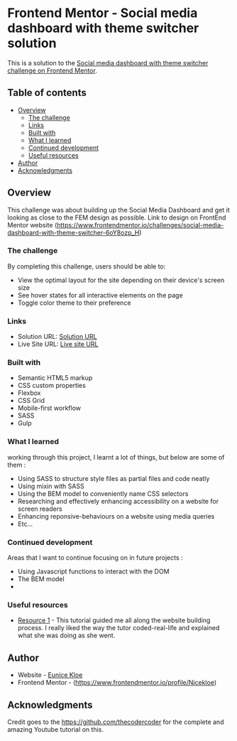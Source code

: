 # Frontend Mentor - Social media dashboard with theme switcher solution

This is a solution to the [Social media dashboard with theme switcher challenge on Frontend Mentor](https://www.frontendmentor.io/challenges/social-media-dashboard-with-theme-switcher-6oY8ozp_H). 

## Table of contents

- [Overview](#overview)
  - [The challenge](#the-challenge)
  - [Links](#links)
  - [Built with](#built-with)
  - [What I learned](#what-i-learned)
  - [Continued development](#continued-development)
  - [Useful resources](#useful-resources)
- [Author](#author)
- [Acknowledgments](#acknowledgments)


## Overview
This challenge was about building up the Social Media Dashboard and get it looking as close to the FEM design as possible.
Link to design on FrontEnd Mentor website (https://www.frontendmentor.io/challenges/social-media-dashboard-with-theme-switcher-6oY8ozp_H)

### The challenge

By completing this challenge, users should be able to:

- View the optimal layout for the site depending on their device's screen size
- See hover states for all interactive elements on the page
- Toggle color theme to their preference


### Links

- Solution URL: [Solution URL](https://github.com/Nicekloe/SM-Dashboard-DarkLightToggle-FEMChallenge)
- Live Site URL: [Live site URL](https://smdasboardfemchallenge.netlify.app/)


### Built with

- Semantic HTML5 markup
- CSS custom properties
- Flexbox
- CSS Grid
- Mobile-first workflow
- SASS
- Gulp


### What I learned

working through this project, I learnt a lot of things, but below are some of them :
- Using SASS to structure style files as partial files and code neatly
- Using mixin with SASS
- Using the BEM model to conveniently name CSS selectors
- Researching and effectively enhancing accessibility on a website for screen readers
- Enhancing reponsive-behaviours on a website using media queries
- Etc...



### Continued development
Areas that I want to continue focusing on in future projects :
- Using Javascript functions to interact with the DOM
- The BEM model
- 


### Useful resources

- [Resource 1](https://www.youtube.com/watch?v=krfUjg0S2uI) - This tutorial guided me all along the website building process. I really liked the way the tutor coded-real-life and explained what she was doing as she went.

## Author

- Website - [Eunice Kloe](https://smdasboardfemchallenge.netlify.app/)
- Frontend Mentor - (https://www.frontendmentor.io/profile/Nicekloe)


## Acknowledgments
Credit goes to the https://github.com/thecodercoder for the complete and amazing Youtube tutorial on this.
